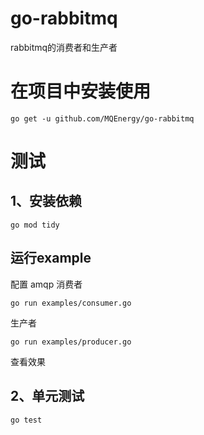 # go-rabbitmq
rabbitmq的消费者和生产者

# 在项目中安装使用
```shell
go get -u github.com/MQEnergy/go-rabbitmq
```

# 测试
## 1、安装依赖
```shell
go mod tidy
```

## 运行example
配置 amqp
消费者
```shell
go run examples/consumer.go
```
生产者
```shell
go run examples/producer.go
```
查看效果

## 2、单元测试
```shell
go test
```